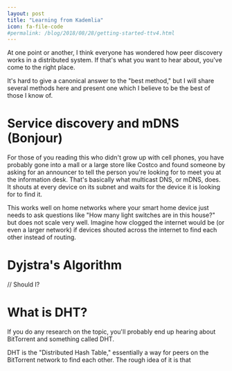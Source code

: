 ```yaml
---
layout: post
title: "Learning from Kademlia"
icon: fa-file-code
#permalink: /blog/2018/08/28/getting-started-ttv4.html
---
```


At one point or another, I think everyone has wondered how peer discovery works in a distributed system. If that's what you want to hear about, you've come to the right place.

It's hard to give a canonical answer to the "best method," but I will share several methods here and present one which I believe to be the best of those I know of.

# Service discovery and mDNS (Bonjour)

For those of you reading this who didn't grow up with cell phones, you have probably gone into a mall or a large store like Costco and found someone by asking for an announcer to tell the person you're looking for to meet you at the information desk. That's basically what multicast DNS, or mDNS, does. It shouts at every device on its subnet and waits for the device it is looking for to find it.

This works well on home networks where your smart home device just needs to ask questions like "How many light switches are in this house?" but does not scale very well. Imagine how clogged the internet would be (or even a larger network) if devices shouted across the internet to find each other instead of routing.

# Dyjstra's Algorithm

// Should I?

# What is DHT?

If you do any research on the topic, you'll probably end up hearing about BitTorrent and something called DHT.

DHT is the "Distributed Hash Table," essentially a way for peers on the BitTorrent network to find each other. The rough idea of it is that 
